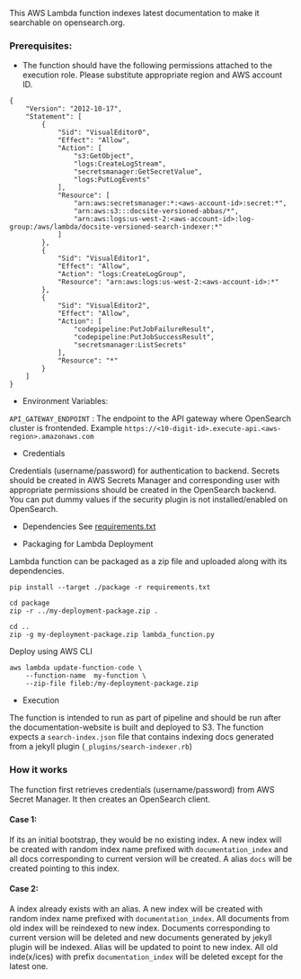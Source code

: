 This AWS Lambda function indexes latest documentation to make it searchable on opensearch.org.

### Prerequisites:
- The function should have the following permissions attached to the execution role. Please substitute appropriate region and AWS account ID.

```
{
    "Version": "2012-10-17",
    "Statement": [
        {
            "Sid": "VisualEditor0",
            "Effect": "Allow",
            "Action": [
                "s3:GetObject",
                "logs:CreateLogStream",
                "secretsmanager:GetSecretValue",
                "logs:PutLogEvents"
            ],
            "Resource": [
                "arn:aws:secretsmanager:*:<aws-account-id>:secret:*",
                "arn:aws:s3:::docsite-versioned-abbas/*",
                "arn:aws:logs:us-west-2:<aws-account-id>:log-group:/aws/lambda/docsite-versioned-search-indexer:*"
            ]
        },
        {
            "Sid": "VisualEditor1",
            "Effect": "Allow",
            "Action": "logs:CreateLogGroup",
            "Resource": "arn:aws:logs:us-west-2:<aws-account-id>:*"
        },
        {
            "Sid": "VisualEditor2",
            "Effect": "Allow",
            "Action": [
                "codepipeline:PutJobFailureResult",
                "codepipeline:PutJobSuccessResult",
                "secretsmanager:ListSecrets"
            ],
            "Resource": "*"
        }
    ]
}
```

- Environment Variables:

`API_GATEWAY_ENDPOINT` : The endpoint to the API gateway where OpenSearch cluster is frontended.
Example `https://<10-digit-id>.execute-api.<aws-region>.amazonaws.com`


- Credentials

Credentials (username/password) for authentication to backend. Secrets should be created in AWS Secrets Manager and corresponding user with appropriate permissions should be created in the OpenSearch backend.
You can put dummy values if the security plugin is not installed/enabled on OpenSearch.

- Dependencies
See [requirements.txt](./requirements.txt)

- Packaging for Lambda Deployment

Lambda function can be packaged as a zip file and uploaded along with its dependencies.

```
pip install --target ./package -r requirements.txt
```

```
cd package
zip -r ../my-deployment-package.zip .
```

```
cd ..
zip -g my-deployment-package.zip lambda_function.py
```

Deploy using AWS CLI

```
aws lambda update-function-code \
    --function-name  my-function \
    --zip-file fileb:/my-deployment-package.zip
```

- Execution

The function is intended to run as part of pipeline and should be run after the documentation-website is built and deployed to S3.
The function expects a `search-index.json` file that contains indexing docs generated from a jekyll plugin (`_plugins/search-indexer.rb`)


### How it works

The function first retrieves credentials (username/password) from AWS Secret Manager. It then creates an OpenSearch client.
#### Case 1:

If its an initial bootstrap, they would be no existing index. A new index will be created with random index name prefixed with `documentation_index` and all docs corresponding to current version will be created. A alias `docs` will be created pointing to this index.

#### Case 2:

A index already exists with an alias. A new index will be created with random index name prefixed with `documentation_index`.
All documents from old index will be reindexed to new index. Documents corresponding to current version will be deleted and new documents generated by jekyll plugin will be indexed. Alias will be updated to point to new index. All old inde(x/ices) with prefix `documentation_index` will be deleted except for the latest one.
